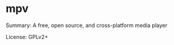 #               mpv
 
Summary:        A free, open source, and cross-platform media player
 
License:        GPLv2+
